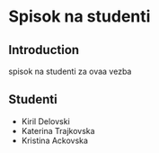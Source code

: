 # Spisok na studenti

## Introduction

spisok na studenti za ovaa vezba

## Studenti

- Kiril Delovski
- Katerina Trajkovska
- Kristina Ackovska
